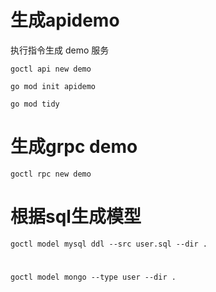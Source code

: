 # 生成apidemo
执行指令生成 demo 服务
```
goctl api new demo
```

```
go mod init apidemo
```

```
go mod tidy
```


# 生成grpc demo
```
goctl rpc new demo
```


# 根据sql生成模型
```
goctl model mysql ddl --src user.sql --dir .
```

# 
```
goctl model mongo --type user --dir .
```
